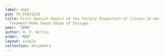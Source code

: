 ```yaml
---
label: nope
pid: fk_01831220
title: First Special Report of the Factory Inspectors of llinois on Small-Pox in the
  Tenement-Home Sweat-Shops of Chicago.
year: '1894'
author: H. P. Willis
order: '069'
layout: single
collection: documents
---
```

